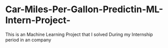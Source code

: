 # Car-Miles-Per-Gallon-Predictin-ML-Intern-Project-
This is an Machine Learning Project that I solved During my Internship period in an company
